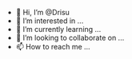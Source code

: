 - 👋 Hi, I’m @Drisu
- 👀 I’m interested in ...
- 🌱 I’m currently learning ...
- 💞️ I’m looking to collaborate on ...
- 📫 How to reach me ...

<!---
Drisu/Drisu is a ✨ special ✨ repository because its `README.md` (this file) appears on your GitHub profile.
You can click the Preview link to take a look at your changes.
--->
